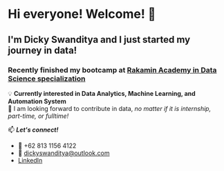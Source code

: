 # Hi everyone! Welcome! 👋
## I'm Dicky Swanditya and I just started my journey in data!

### Recently finished my bootcamp at [Rakamin Academy in Data Science specialization](rakamin.com)
💡 **Currently interested in Data Analytics, Machine Learning, and Automation System**\
👀 I am looking forward to contribute in data, _no matter if it is internship, part-time, or fulltime!_

📫 **_Let's connect!_**
- 📱 +62 813 1156 4122
- 📧 dickyswanditya@outlook.com
- [LinkedIn](https://www.linkedin.com/in/dicky-swanditya/)
